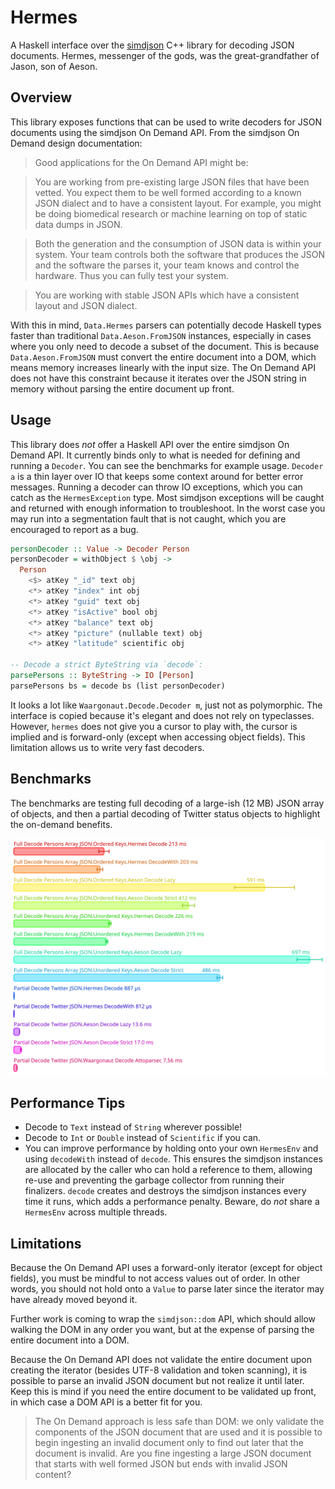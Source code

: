 # Hermes 

A Haskell interface over the [simdjson](https://github.com/simdjson/simdjson) C++ library for decoding JSON documents. Hermes, messenger of the gods, was the great-grandfather of Jason, son of Aeson.

## Overview

This library exposes functions that can be used to write decoders for JSON documents using the simdjson On Demand API. From the simdjson On Demand design documentation:

> Good applications for the On Demand API might be:

> You are working from pre-existing large JSON files that have been vetted. You expect them to be well formed according to a known JSON dialect and to have a consistent layout. For example, you might be doing biomedical research or machine learning on top of static data dumps in JSON.

> Both the generation and the consumption of JSON data is within your system. Your team controls both the software that produces the JSON and the software the parses it, your team knows and control the hardware. Thus you can fully test your system.

> You are working with stable JSON APIs which have a consistent layout and JSON dialect.

With this in mind, `Data.Hermes` parsers can potentially decode Haskell types faster than traditional `Data.Aeson.FromJSON` instances, especially in cases where you only need to decode a subset of the document. This is because `Data.Aeson.FromJSON` must convert the entire document into a DOM, which means memory increases linearly with the input size. The On Demand API does not have this constraint because it iterates over the JSON string in memory without parsing the entire document up front. 

## Usage

This library does _not_ offer a Haskell API over the entire simdjson On Demand API. It currently binds only to what is needed for defining and running a `Decoder`. You can see the benchmarks for example usage. `Decoder a` is a thin layer over IO that keeps some context around for better error messages. Running a decoder can throw IO exceptions, which you can catch as the `HermesException` type. Most simdjson exceptions will be caught and returned with enough information to troubleshoot. In the worst case you may run into a segmentation fault that is not caught, which you are encouraged to report as a bug.

```haskell
personDecoder :: Value -> Decoder Person
personDecoder = withObject $ \obj ->
  Person
    <$> atKey "_id" text obj
    <*> atKey "index" int obj
    <*> atKey "guid" text obj
    <*> atKey "isActive" bool obj
    <*> atKey "balance" text obj
    <*> atKey "picture" (nullable text) obj
    <*> atKey "latitude" scientific obj

-- Decode a strict ByteString via `decode`:
parsePersons :: ByteString -> IO [Person]
parsePersons bs = decode bs (list personDecoder)
```

It looks a lot like `Waargonaut.Decode.Decoder m`, just not as polymorphic. The interface is copied because it's elegant and does not rely on typeclasses. However, `hermes` does not give you a cursor to play with, the cursor is implied and is forward-only (except when accessing object fields). This limitation allows us to write very fast decoders.

## Benchmarks
The benchmarks are testing full decoding of a large-ish (12 MB) JSON array of objects, and then a partial decoding of Twitter status objects to highlight the on-demand benefits.

![](./hermesbench/bench.svg)

## Performance Tips

* Decode to `Text` instead of `String` wherever possible!
* Decode to `Int` or `Double` instead of `Scientific` if you can.
* You can improve performance by holding onto your own `HermesEnv` and using `decodeWith` instead of `decode`. This ensures the simdjson instances are allocated by the caller who can hold a reference to them, allowing re-use and preventing the garbage collector from running their finalizers. `decode` creates and destroys the simdjson instances every time it runs, which adds a performance penalty. Beware, do _not_ share a `HermesEnv` across multiple threads.

## Limitations

Because the On Demand API uses a forward-only iterator (except for object fields), you must be mindful to not access values out of order. In other words, you should not hold onto a `Value` to parse later since the iterator may have already moved beyond it. 

Further work is coming to wrap the `simdjson::dom` API, which should allow walking the DOM in any order you want, but at the expense of parsing the entire document into a DOM. 

Because the On Demand API does not validate the entire document upon creating the iterator (besides UTF-8 validation and token scanning), it is possible to parse an invalid JSON document but not realize it until later. Keep this is mind if you need the entire document to be validated up front, in which case a DOM API is a better fit for you.

> The On Demand approach is less safe than DOM: we only validate the components of the JSON document that are used and it is possible to begin ingesting an invalid document only to find out later that the document is invalid. Are you fine ingesting a large JSON document that starts with well formed JSON but ends with invalid JSON content?
